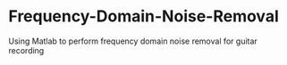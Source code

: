 # Frequency-Domain-Noise-Removal
Using Matlab to perform frequency domain noise removal for guitar recording
